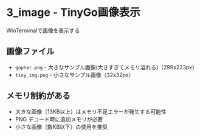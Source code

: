 # 3_image - TinyGo画像表示

WioTerminalで画像を表示する

## 画像ファイル

- `gopher.png` - 大きなサンプル画像(大きすぎてメモリ溢れる)（299x223px）
- `tiny_img.png` - 小さなサンプル画像（32x32px）

## メモリ制約がある

- 大きな画像（13KB以上）はメモリ不足エラーが発生する可能性
- PNG デコード時に追加メモリが必要
- 小さな画像（数KB以下）の使用を推奨
